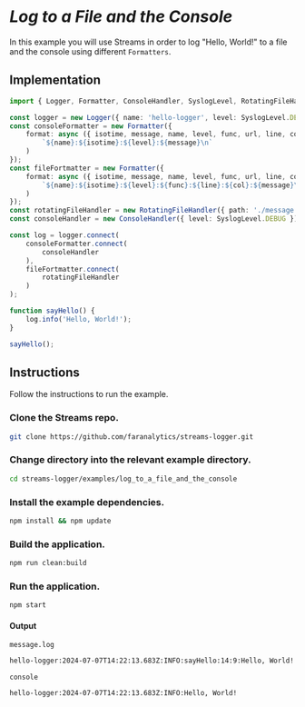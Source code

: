 # *Log to a File and the Console*

In this example you will use Streams in order to log "Hello, World!" to a file and the console using different `Formatters`.

## Implementation

```ts
import { Logger, Formatter, ConsoleHandler, SyslogLevel, RotatingFileHandler } from 'streams-logger';

const logger = new Logger({ name: 'hello-logger', level: SyslogLevel.DEBUG });
const consoleFormatter = new Formatter({
    format: async ({ isotime, message, name, level, func, url, line, col }) => (
        `${name}:${isotime}:${level}:${message}\n`
    )
});
const fileFortmatter = new Formatter({
    format: async ({ isotime, message, name, level, func, url, line, col }) => (
        `${name}:${isotime}:${level}:${func}:${line}:${col}:${message}\n`
    )
});
const rotatingFileHandler = new RotatingFileHandler({ path: './message.log', rotations: 0, level: SyslogLevel.DEBUG });
const consoleHandler = new ConsoleHandler({ level: SyslogLevel.DEBUG });

const log = logger.connect(
    consoleFormatter.connect(
        consoleHandler
    ),
    fileFortmatter.connect(
        rotatingFileHandler
    )
);

function sayHello() {
    log.info('Hello, World!');
}

sayHello();
```

## Instructions

Follow the instructions to run the example.

### Clone the Streams repo.
```bash
git clone https://github.com/faranalytics/streams-logger.git
```
### Change directory into the relevant example directory.
```bash
cd streams-logger/examples/log_to_a_file_and_the_console
```
### Install the example dependencies.
```bash
npm install && npm update
```
### Build the application.
```bash
npm run clean:build
```
### Run the application.
```bash
npm start
```
#### Output
`message.log`
```bash
hello-logger:2024-07-07T14:22:13.683Z:INFO:sayHello:14:9:Hello, World!
```
`console`
```bash
hello-logger:2024-07-07T14:22:13.683Z:INFO:Hello, World!
```